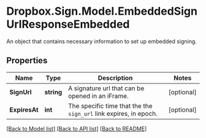 # Dropbox.Sign.Model.EmbeddedSignUrlResponseEmbedded
An object that contains necessary information to set up embedded signing.

## Properties

Name | Type | Description | Notes
------------ | ------------- | ------------- | -------------
**SignUrl** | **string** |  A signature url that can be opened in an iFrame.  | [optional] 
**ExpiresAt** | **int** |  The specific time that the the `sign_url` link expires, in epoch.  | [optional] 

[[Back to Model list]](../README.md#documentation-for-models) [[Back to API list]](../README.md#documentation-for-api-endpoints) [[Back to README]](../README.md)

